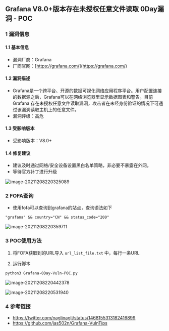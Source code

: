 ## Grafana V8.0+版本存在未授权任意文件读取 0Day漏洞 - POC

### 1 漏洞信息

#### 1.1 基本信息

- 漏洞厂商：Grafana
- 厂商官网：[https://grafana.com/](https://grafana.com/)

#### 1.2 漏洞描述

- Grafana是一个跨平台、开源的数据可视化网络应用程序平台。用户配置连接的数据源之后，Grafana可以在网络浏览器里显示数据图表和警告。目前Grafana 存在未授权任意文件读取漏洞，攻击者在未经身份验证的情况下可通过该漏洞读取主机上的任意文件。
- 漏洞评级：高危

#### 1.3 受影响版本

- 受影响版本：V8.0+

#### 1.4 修复建议

- 建议及时通过网络/安全设备设置黑白名单策略，非必要不暴露在外网。
- 等待官方补丁进行升级

![image-20211208220325089](https://s4.ax1x.com/2021/12/08/oWuNpn.png)

### 2 FOFA查询

- 使用fofa可以查询到grafana的站点，查询语法如下

```
"grafana" && country="CN" && status_code="200"
```

![image-20211208220359711](https://s4.ax1x.com/2021/12/08/oWuGkQ.png)

### 3 POC使用方法

1. 将FOFA获取到的URL导入 `url_list_file.txt` 中，每行一条URL

2. 运行脚本

```
python3 Grafana-0Day-Vuln-POC.py
```

![image-20211208220442378](https://s4.ax1x.com/2021/12/08/oWuYfs.png)

![image-20211208220531940](https://s4.ax1x.com/2021/12/08/oWu3Tg.png)

### 4 参考链接

- https://twitter.com/naglinagli/status/1468155313182416899
- https://github.com/jas502n/Grafana-VulnTips
